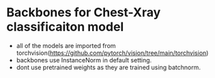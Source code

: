 # Backbones for Chest-Xray classificaiton model

* all of the models are imported from torchvision(https://github.com/pytorch/vision/tree/main/torchvision)
* backbones use InstanceNorm in default setting.
* dont use pretrained weights as they are trained using batchnorm.
